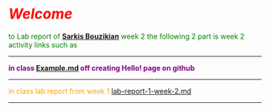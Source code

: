 
 # <span style="text-align: center; color: red;">***Welcome***</span>

 <span style="color: green;">to Lab report of  **[Sarkis Bouzikian](https://github.com/oplikos)** week 2 
the following 2 part is week 2 activity links such as </span>


---
 <span style="color: purple;">**in class 
[Example.md](https://oplikos.github.io/cse15l-lab-reports/example.html)
off creating Hello! page on github**
</span>

---

 <span style="color: orange;">in class lab report from week 1 
[lab-report-1-week-2.md](https://oplikos.github.io/cse15l-lab-reports/lab-report-1-week-2.html)</span>

---
